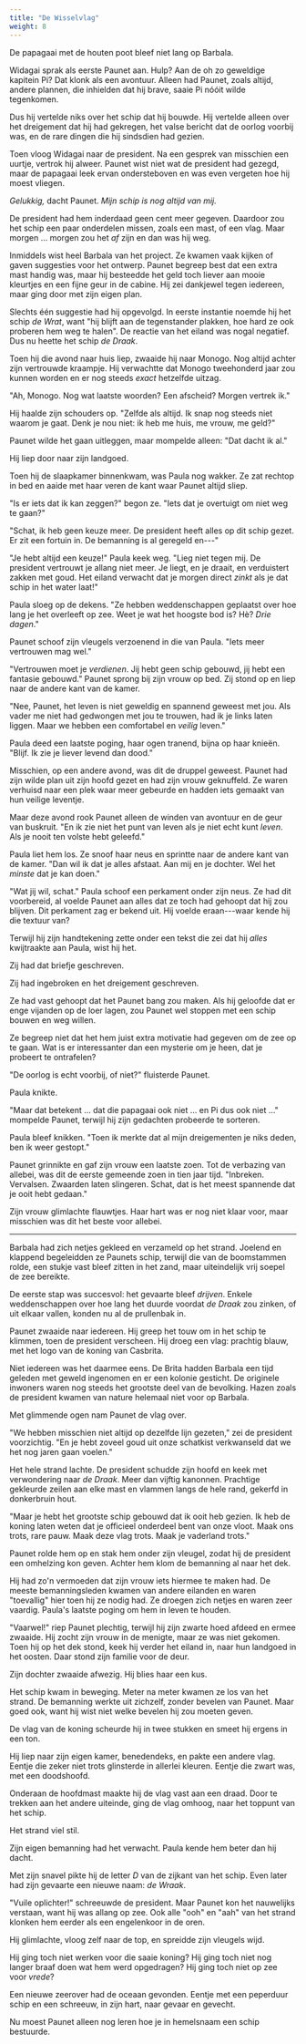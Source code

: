 ```yaml
---
title: "De Wisselvlag"
weight: 8
---
```


De papagaai met de houten poot bleef niet lang op Barbala. 

Widagai sprak als eerste Paunet aan. Hulp? Aan de oh zo geweldige kapitein Pi? Dat klonk als een avontuur. Alleen had Paunet, zoals altijd, andere plannen, die inhielden dat hij brave, saaie Pi nóóit wilde tegenkomen.

Dus hij vertelde niks over het schip dat hij bouwde. Hij vertelde alleen over het dreigement dat hij had gekregen, het valse bericht dat de oorlog voorbij was, en de rare dingen die hij sindsdien had gezien.

Toen vloog Widagai naar de president. Na een gesprek van misschien een uurtje, vertrok hij alweer. Paunet wist niet wat de president had gezegd, maar de papagaai leek ervan ondersteboven en was even vergeten hoe hij moest vliegen.

_Gelukkig,_ dacht Paunet. _Mijn schip is nog altijd van mij._

De president had hem inderdaad geen cent meer gegeven. Daardoor zou het schip een paar onderdelen missen, zoals een mast, of een vlag. Maar morgen ... morgen zou het _af_ zijn en dan was hij weg.

Inmiddels wist heel Barbala van het project. Ze kwamen vaak kijken of gaven suggesties voor het ontwerp. Paunet begreep best dat een extra mast handig was, maar hij besteedde het geld toch liever aan mooie kleurtjes en een fijne geur in de cabine. Hij zei dankjewel tegen iedereen, maar ging door met zijn eigen plan.

Slechts één suggestie had hij opgevolgd. In eerste instantie noemde hij het schip _de Wrat_, want "hij blijft aan de tegenstander plakken, hoe hard ze ook proberen hem weg te halen". De reactie van het eiland was nogal negatief. Dus nu heette het schip _de Draak_.

Toen hij die avond naar huis liep, zwaaide hij naar Monogo. Nog altijd achter zijn vertrouwde kraampje. Hij verwachtte dat Monogo tweehonderd jaar zou kunnen worden en er nog steeds _exact_ hetzelfde uitzag.

"Ah, Monogo. Nog wat laatste woorden? Een afscheid? Morgen vertrek ik."

Hij haalde zijn schouders op. "Zelfde als altijd. Ik snap nog steeds niet waarom je gaat. Denk je nou niet: ik heb me huis, me vrouw, me geld?"

Paunet wilde het gaan uitleggen, maar mompelde alleen: "Dat dacht ik al."

Hij liep door naar zijn landgoed. 

Toen hij de slaapkamer binnenkwam, was Paula nog wakker. Ze zat rechtop in bed en aaide met haar veren de kant waar Paunet altijd sliep. 

"Is er iets dat ik kan zeggen?" begon ze. "Iets dat je overtuigt om niet weg te gaan?"

"Schat, ik heb geen keuze meer. De president heeft alles op dit schip gezet. Er zit een fortuin in. De bemanning is al geregeld en---"

"Je hebt altijd een keuze!" Paula keek weg. "Lieg niet tegen mij. De president vertrouwt je allang niet meer. Je liegt, en je draait, en verduistert zakken met goud. Het eiland verwacht dat je morgen direct _zinkt_ als je dat schip in het water laat!"

Paula sloeg op de dekens. "Ze hebben weddenschappen geplaatst over hoe lang je het overleeft op zee. Weet je wat het hoogste bod is? Hè? _Drie dagen_."

Paunet schoof zijn vleugels verzoenend in die van Paula. "Iets meer vertrouwen mag wel."

"Vertrouwen moet je _verdienen_. Jij hebt geen schip gebouwd, jij hebt een fantasie gebouwd." Paunet sprong bij zijn vrouw op bed. Zij stond op en liep naar de andere kant van de kamer.

"Nee, Paunet, het leven is niet geweldig en spannend geweest met jou. Als vader me niet had gedwongen met jou te trouwen, had ik je links laten liggen. Maar we hebben een comfortabel en _veilig_ leven." 

Paula deed een laatste poging, haar ogen tranend, bijna op haar knieën. "Blijf. Ik zie je liever levend dan dood."

Misschien, op een andere avond, was dit de druppel geweest. Paunet had zijn wilde plan uit zijn hoofd gezet en had zijn vrouw geknuffeld. Ze waren verhuisd naar een plek waar meer gebeurde en hadden iets gemaakt van hun veilige leventje.

Maar deze avond rook Paunet alleen de winden van avontuur en de geur van buskruit. "En ik zie niet het punt van leven als je niet echt kunt _leven_. Als je nooit ten volste hebt geleefd."

Paula liet hem los. Ze snoof haar neus en sprintte naar de andere kant van de kamer. "Dan wil ik dat je alles afstaat. Aan mij en je dochter. Wel het _minste_ dat je kan doen."

"Wat jij wil, schat." Paula schoof een perkament onder zijn neus. Ze had dit voorbereid, al voelde Paunet aan alles dat ze toch had gehoopt dat hij zou blijven. Dit perkament zag er bekend uit. Hij voelde eraan---waar kende hij die textuur van?

Terwijl hij zijn handtekening zette onder een tekst die zei dat hij _alles_ kwijtraakte aan Paula, wist hij het.

Zij had dat briefje geschreven.

Zij had ingebroken en het dreigement geschreven.

Ze had vast gehoopt dat het Paunet bang zou maken. Als hij geloofde dat er enge vijanden op de loer lagen, zou Paunet wel stoppen met een schip bouwen en weg willen. 

Ze begreep niet dat het hem juist extra motivatie had gegeven om de zee op te gaan. Wat is er interessanter dan een mysterie om je heen, dat je probeert te ontrafelen?

"De oorlog is echt voorbij, of niet?" fluisterde Paunet.

Paula knikte. 

"Maar dat betekent ... dat die papagaai ook niet ... en Pi dus ook niet ..." mompelde Paunet, terwijl hij zijn gedachten probeerde te sorteren.

Paula bleef knikken. "Toen ik merkte dat al mijn dreigementen je niks deden, ben ik weer gestopt."

Paunet grinnikte en gaf zijn vrouw een laatste zoen. Tot de verbazing van allebei, was dit de eerste gemeende zoen in tien jaar tijd. "Inbreken. Vervalsen. Zwaarden laten slingeren. Schat, dat is het meest spannende dat je ooit hebt gedaan."

Zijn vrouw glimlachte flauwtjes. Haar hart was er nog niet klaar voor, maar misschien was dit het beste voor allebei. 

___


Barbala had zich netjes gekleed en verzameld op het strand. Joelend en klappend begeleidden ze Paunets schip, terwijl die van de boomstammen rolde, een stukje vast bleef zitten in het zand, maar uiteindelijk vrij soepel de zee bereikte.

De eerste stap was succesvol: het gevaarte bleef _drijven_. Enkele weddenschappen over hoe lang het duurde voordat _de Draak_ zou zinken, of uit elkaar vallen, konden nu al de prullenbak in.

Paunet zwaaide naar iedereen. Hij greep het touw om in het schip te klimmen, toen de president verscheen. Hij droeg een vlag: prachtig blauw, met het logo van de koning van Casbrita. 

Niet iedereen was het daarmee eens. De Brita hadden Barbala een tijd geleden met geweld ingenomen en er een kolonie gesticht. De originele inwoners waren nog steeds het grootste deel van de bevolking. Hazen zoals de president kwamen van nature helemaal niet voor op Barbala.

Met glimmende ogen nam Paunet de vlag over.

"We hebben misschien niet altijd op dezelfde lijn gezeten," zei de president voorzichtig. "En je hebt zoveel goud uit onze schatkist verkwanseld dat we het nog jaren gaan voelen."

Het hele strand lachte. De president schudde zijn hoofd en keek met verwondering naar _de Draak_. Meer dan vijftig kanonnen. Prachtige gekleurde zeilen aan elke mast en vlammen langs de hele rand, gekerfd in donkerbruin hout.

"Maar je hebt het grootste schip gebouwd dat ik ooit heb gezien. Ik heb de koning laten weten dat je officieel onderdeel bent van onze vloot. Maak ons trots, rare pauw. Maak deze vlag trots. Maak je vaderland trots."

Paunet rolde hem op en stak hem onder zijn vleugel, zodat hij de president een omhelzing kon geven. Achter hem klom de bemanning al naar het dek. 

Hij had zo'n vermoeden dat zijn vrouw iets hiermee te maken had. De meeste bemanningsleden kwamen van andere eilanden en waren "toevallig" hier toen hij ze nodig had. Ze droegen zich netjes en waren zeer vaardig. Paula's laatste poging om hem in leven te houden.

"Vaarwel!" riep Paunet plechtig, terwijl hij zijn zwarte hoed afdeed en ermee zwaaide. Hij zocht zijn vrouw in de menigte, maar ze was niet gekomen. Toen hij op het dek stond, keek hij verder het eiland in, naar hun landgoed in het oosten. Daar stond zijn familie voor de deur.

Zijn dochter zwaaide afwezig. Hij blies haar een kus.

Het schip kwam in beweging. Meter na meter kwamen ze los van het strand. De bemanning werkte uit zichzelf, zonder bevelen van Paunet. Maar goed ook, want hij wist niet welke bevelen hij zou moeten geven.

De vlag van de koning scheurde hij in twee stukken en smeet hij ergens in een ton. 

Hij liep naar zijn eigen kamer, benedendeks, en pakte een andere vlag. Eentje die zeker niet trots glinsterde in allerlei kleuren. Eentje die zwart was, met een doodshoofd.

Onderaan de hoofdmast maakte hij de vlag vast aan een draad. Door te trekken aan het andere uiteinde, ging de vlag omhoog, naar het toppunt van het schip.

Het strand viel stil.

Zijn eigen bemanning had het verwacht. Paula kende hem beter dan hij dacht.

Met zijn snavel pikte hij de letter _D_ van de zijkant van het schip. Even later had zijn gevaarte een nieuwe naam: _de Wraak_.

"Vuile oplichter!" schreeuwde de president. Maar Paunet kon het nauwelijks verstaan, want hij was allang op zee. Ook alle "ooh" en "aah" van het strand klonken hem eerder als een engelenkoor in de oren. 

Hij glimlachte, vloog zelf naar de top, en spreidde zijn vleugels wijd.

Hij ging toch niet werken voor die saaie koning? Hij ging toch niet nog langer braaf doen wat hem werd opgedragen? Hij ging toch niet op zee voor _vrede_?

Een nieuwe zeerover had de oceaan gevonden. Eentje met een peperduur schip en een schreeuw, in zijn hart, naar gevaar en gevecht.

Nu moest Paunet alleen nog leren hoe je in hemelsnaam een schip bestuurde.